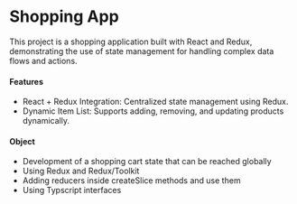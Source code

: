 <h1>Shopping App</h1>

This project is a shopping application built with React and Redux, demonstrating the use of state management for handling complex data flows and actions.

<h4>Features</h4>

<ul>
  <li>React + Redux Integration: Centralized state management using Redux.</li>
  <li>Dynamic Item List: Supports adding, removing, and updating products dynamically.</li>
</ul>

<h4>Object</h4>

<ul>
  <li>Development of a shopping cart state that can be reached globally</li>
  <li>Using Redux and Redux/Toolkit</li>
  <li>Adding reducers inside createSlice methods and use them</li>
  <li>Using Typscript interfaces</li>
</ul>
